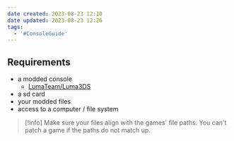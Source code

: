 ```yaml
---
date created: 2023-08-23 12:10
date updated: 2023-08-23 12:26
tags:
  - '#ConsoleGuide'
---
```


## Requirements

- a modded console
  - [LumaTeam/Luma3DS](https://github.com/LumaTeam/Luma3DS/releases/latest)
- a sd card
- your modded files
- access to a computer / file system

> [!info]
> Make sure your files align with the games' file paths.
> You can't patch a game if the paths do not match up.
